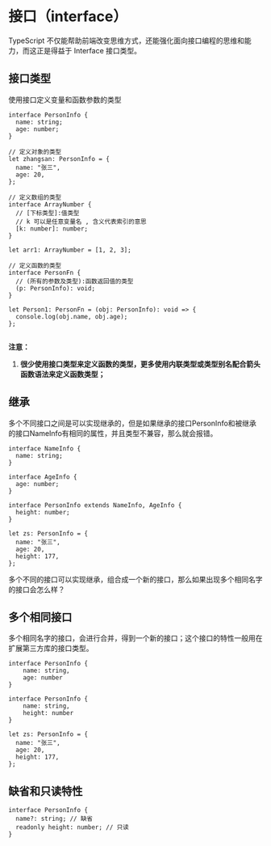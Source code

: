 # 接口（interface）

TypeScript 不仅能帮助前端改变思维方式，还能强化面向接口编程的思维和能力，而这正是得益于 Interface 接口类型。

## 接口类型

使用接口定义变量和函数参数的类型

```tsx
interface PersonInfo {
  name: string;
  age: number;
}

// 定义对象的类型
let zhangsan: PersonInfo = {
  name: "张三",
  age: 20,
};

// 定义数组的类型
interface ArrayNumber {
  // [下标类型]:值类型
  // k 可以是任意变量名 , 含义代表索引的意思
  [k: number]: number;
}

let arr1: ArrayNumber = [1, 2, 3];

// 定义函数的类型
interface PersonFn {
  // (所有的参数及类型):函数返回值的类型
  (p: PersonInfo): void;
}

let Person1: PersonFn = (obj: PersonInfo): void => {
  console.log(obj.name, obj.age);
};


```

**注意：**

1. **很少使用接口类型来定义函数的类型，更多使用内联类型或类型别名配合箭头函数语法来定义函数类型；**



## 继承

多个不同接口之间是可以实现继承的，但是如果继承的接口PersonInfo和被继承的接口NameInfo有相同的属性，并且类型不兼容，那么就会报错。

```tsx
interface NameInfo {
  name: string;
}

interface AgeInfo {
  age: number;
}

interface PersonInfo extends NameInfo, AgeInfo {
  height: number;
}

let zs: PersonInfo = {
  name: "张三",
  age: 20,
  height: 177,
};
```

多个不同的接口可以实现继承，组合成一个新的接口，那么如果出现多个相同名字的接口会怎么样？



## 多个相同接口

多个相同名字的接口，会进行合并，得到一个新的接口；这个接口的特性一般用在扩展第三方库的接口类型。

```tsx
interface PersonInfo {
    name: string,
    age: number
}

interface PersonInfo {
    name: string,
    height: number
}

let zs: PersonInfo = {
  name: "张三",
  age: 20,
  height: 177,
};
```



## 缺省和只读特性

```tsx
interface PersonInfo {
  name?: string; // 缺省
  readonly height: number; // 只读
}
```



